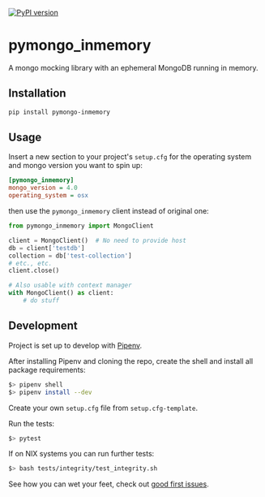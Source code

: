 [![PyPI version](https://badge.fury.io/py/pymongo-inmemory.svg)](https://badge.fury.io/py/pymongo-inmemory)

# pymongo_inmemory
A mongo mocking library with an ephemeral MongoDB running in memory.

## Installation
```bash
pip install pymongo-inmemory
```

## Usage
Insert a new section to your project's `setup.cfg` for the operating system and
mongo version you want to spin up:
```ini
[pymongo_inmemory]
mongo_version = 4.0
operating_system = osx
```

then use the `pymongo_inmemory` client instead of original one:
```python
from pymongo_inmemory import MongoClient

client = MongoClient()  # No need to provide host
db = client['testdb']
collection = db['test-collection']
# etc., etc.
client.close()

# Also usable with context manager
with MongoClient() as client:
    # do stuff
```

## Development
Project is set up to develop with [Pipenv](https://github.com/pypa/pipenv).

After installing Pipenv and cloning the repo, create the shell and install all
package requirements:

```bash
$> pipenv shell
$> pipenv install --dev
```

Create your own `setup.cfg` file from `setup.cfg-template`.

Run the tests:
```bash
$> pytest
```

If on NIX systems you can run further tests:
```bash
$> bash tests/integrity/test_integrity.sh
```

See how you can wet your feet, check out [good first issues](https://github.com/kaizendorks/pymongo_inmemory/contribute).
